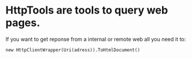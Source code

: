 # HttpTools are tools to query web pages.

If you want to get reponse from a internal or remote web all you need it to:

<code>new HttpClientWrapper(Uri(adress)).ToHtmlDocument()</code>
